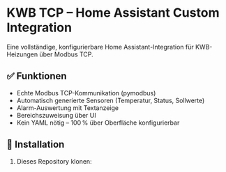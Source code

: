 # KWB TCP – Home Assistant Custom Integration

Eine vollständige, konfigurierbare Home Assistant-Integration für KWB-Heizungen über Modbus TCP.

## ✅ Funktionen
- Echte Modbus TCP-Kommunikation (pymodbus)
- Automatisch generierte Sensoren (Temperatur, Status, Sollwerte)
- Alarm-Auswertung mit Textanzeige
- Bereichszuweisung über UI
- Kein YAML nötig – 100 % über Oberfläche konfigurierbar

## 🔧 Installation

1. Dieses Repository klonen:
